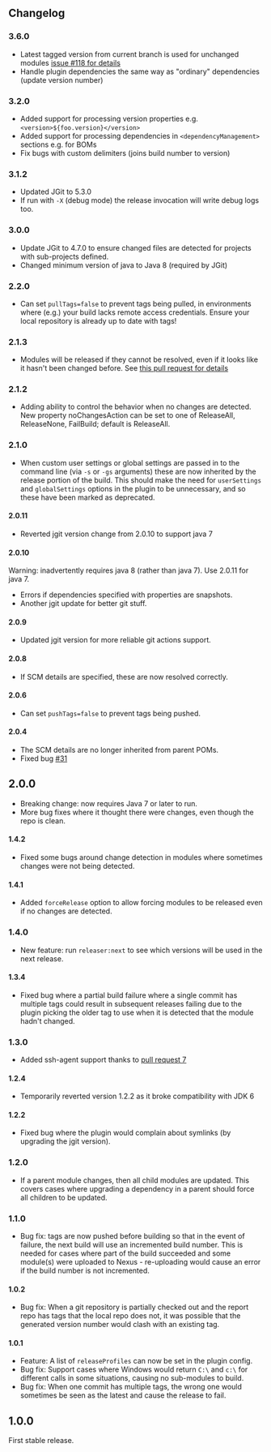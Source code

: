 Changelog
---------

### 3.6.0

* Latest tagged version from current branch is used for unchanged modules [issue #118 for details](https://github.com/danielflower/multi-module-maven-release-plugin/issues/118)
* Handle plugin dependencies the same way as "ordinary" dependencies (update version number) 

### 3.2.0

* Added support for processing version properties e.g. `<version>${foo.version}</version>`
* Added support for processing dependencies in `<dependencyManagement>` sections e.g. for BOMs
* Fix bugs with custom delimiters (joins build number to version)  

### 3.1.2

* Updated JGit to 5.3.0
* If run with `-X` (debug mode) the release invocation will write debug logs too.

### 3.0.0

* Update JGit to 4.7.0 to ensure changed files are detected for projects
  with sub-projects defined.
* Changed minimum version of java to Java 8 (required by JGit)

### 2.2.0

* Can set `pullTags=false` to prevent tags being pulled, in environments where (e.g.) your build lacks
remote access credentials. Ensure your local repository is already up to date with tags!

### 2.1.3

* Modules will be released if they cannot be resolved, even if it looks like it hasn't been changed before. See
[this pull request for details](https://github.com/danielflower/multi-module-maven-release-plugin/pull/52)

### 2.1.2

* Adding ability to control the behavior when no changes are detected. New property noChangesAction can be set
 to one of ReleaseAll, ReleaseNone, FailBuild; default is ReleaseAll.

### 2.1.0

* When custom user settings or global settings are passed in to the command line (via `-s` or `-gs` arguments)
 these are now inherited by the release portion of the build. This should make the need for `userSettings` and
 `globalSettings` options in the plugin to be unnecessary, and so these have been marked as deprecated.

#### 2.0.11

* Reverted jgit version change from 2.0.10 to support java 7

#### 2.0.10

Warning: inadvertently requires java 8 (rather than java 7). Use 2.0.11 for java 7.

* Errors if dependencies specified with properties are snapshots.
* Another jgit update for better git stuff.

#### 2.0.9

* Updated jgit version for more reliable git actions support.

#### 2.0.8

* If SCM details are specified, these are now resolved correctly.

#### 2.0.6

* Can set `pushTags=false` to prevent tags being pushed.

#### 2.0.4

* The SCM details are no longer inherited from parent POMs.
* Fixed bug [#31](https://github.com/danielflower/multi-module-maven-release-plugin/issues/31)

## 2.0.0

* Breaking change: now requires Java 7 or later to run.
* More bug fixes where it thought there were changes, even though the repo is clean.

#### 1.4.2

* Fixed some bugs around change detection in modules where sometimes changes were not being detected.

#### 1.4.1

* Added `forceRelease` option to allow forcing modules to be released even if no changes are detected.

### 1.4.0

* New feature: run `releaser:next` to see which versions will be used in the next release.

#### 1.3.4

* Fixed bug where a partial build failure where a single commit has multiple tags could result in subsequent releases
failing due to the plugin picking the older tag to use when it is detected that the module hadn't changed. 

### 1.3.0

* Added ssh-agent support thanks to [pull request 7](https://github.com/danielflower/multi-module-maven-release-plugin/pull/7)

#### 1.2.4

* Temporarily reverted version 1.2.2 as it broke compatibility with JDK 6

#### 1.2.2

* Fixed bug where the plugin would complain about symlinks (by upgrading the jgit version).

### 1.2.0

* If a parent module changes, then all child modules are updated. This covers cases where upgrading a dependency in a parent
should force all children to be updated.

### 1.1.0

* Bug fix: tags are now pushed before building so that in the event of failure, the next build will use an incremented build number. 
This is needed for cases where part of the build succeeded and some module(s) were uploaded to Nexus - re-uploading would cause an 
error if the build number is not incremented. 

#### 1.0.2

* Bug fix: When a git repository is partially checked out and the report repo has tags that the local repo does not, it was possible that the
generated version number would clash with an existing tag.

#### 1.0.1

* Feature: A list of `releaseProfiles` can now be set in the plugin config.
* Bug fix: Support cases where Windows would return `C:\` and `c:\` for different calls in some situations, causing no sub-modules to build.
* Bug fix: When one commit has multiple tags, the wrong one would sometimes be seen as the latest and cause the release to fail.

## 1.0.0

First stable release.
